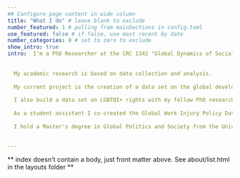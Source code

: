 ```yaml
---
## Configure page content in wide column
title: "What I do" # leave blank to exclude
number_featured: 1 # pulling from mainSections in config.toml
use_featured: false # if false, use most recent by date
number_categories: 0 # set to zero to exclude
show_intro: true
intro:  I'm a PhD Researcher at the CRC 1342 "Global Dynamics of Social Policy" at the University of Bremen, where I conduct research on the global development of unemployment protection schemes with a regional focus on Latin America.
  
  
  My academic research is based on data collection and analysis.
  
  My current project is the creation of a data set on the global development of unemployment protection schemes.
  
  I also build a data set on LGBTQI+ rights with my fellow PhD researcher Mara Junge. 
  
  As a student assistant I co-created the Global Work Injury Policy Database (GWIP) with Nate Breznau.
  
  I hold a Master's degree in Global Politics and Society from the University of Milan and a Bachelor's degree in Integrated European Studies and a Master's degree in European Labour Studies and Social Policy from the University of Bremen.
   

---
```


** index doesn't contain a body, just front matter above.
See about/list.html in the layouts folder **